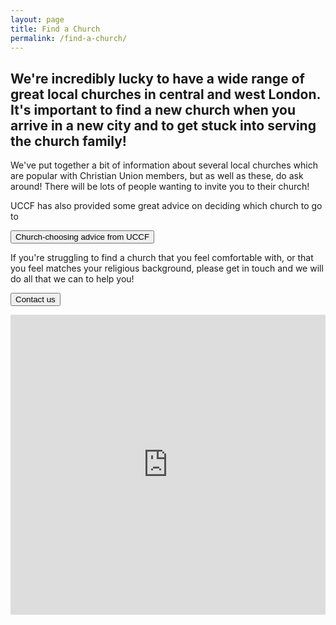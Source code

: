```yaml
---
layout: page
title: Find a Church
permalink: /find-a-church/
---
```


## We're incredibly lucky to have a wide range of great local churches in central and west London. It's important to find a new church when you arrive in a new city and to get stuck into serving the church family!

We've put together a bit of information about several local churches which are popular with Christian Union members, but as well as these, do ask around! There will be lots of people wanting to invite you to their church!

UCCF has also provided some great advice on deciding which church to go to

[<button>Church-choosing advice from UCCF</button>](http://www.uccf.org.uk/news/the-big-church-search.htm)

If you're struggling to find a church that you feel comfortable with, or that you feel matches your religious background, please get in touch and we will do all that we can to help you!

[<button>Contact us</button>](/contact)

<iframe src="https://www.google.com/maps/d/embed?mid=1bodKtcVRqPuYxAmyiONeGq5HqPA" width="100%" height="480px" frameborder="0" widget="false"></iframe>
